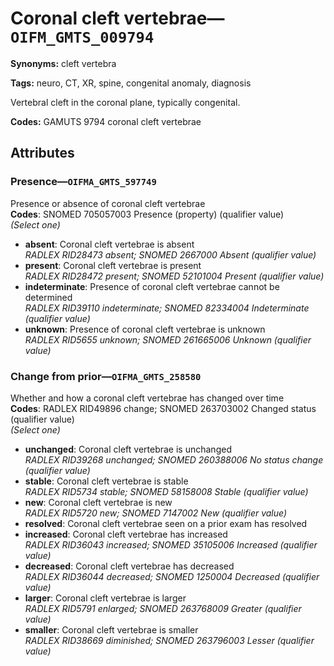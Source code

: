 # Coronal cleft vertebrae—`OIFM_GMTS_009794`

**Synonyms:** cleft vertebra

**Tags:** neuro, CT, XR, spine, congenital anomaly, diagnosis

Vertebral cleft in the coronal plane, typically congenital.

**Codes:** GAMUTS 9794 coronal cleft vertebrae

## Attributes

### Presence—`OIFMA_GMTS_597749`

Presence or absence of coronal cleft vertebrae  
**Codes**: SNOMED 705057003 Presence (property) (qualifier value)  
*(Select one)*

- **absent**: Coronal cleft vertebrae is absent  
_RADLEX RID28473 absent; SNOMED 2667000 Absent (qualifier value)_
- **present**: Coronal cleft vertebrae is present  
_RADLEX RID28472 present; SNOMED 52101004 Present (qualifier value)_
- **indeterminate**: Presence of coronal cleft vertebrae cannot be determined  
_RADLEX RID39110 indeterminate; SNOMED 82334004 Indeterminate (qualifier value)_
- **unknown**: Presence of coronal cleft vertebrae is unknown  
_RADLEX RID5655 unknown; SNOMED 261665006 Unknown (qualifier value)_

### Change from prior—`OIFMA_GMTS_258580`

Whether and how a coronal cleft vertebrae has changed over time  
**Codes**: RADLEX RID49896 change; SNOMED 263703002 Changed status (qualifier value)  
*(Select one)*

- **unchanged**: Coronal cleft vertebrae is unchanged  
_RADLEX RID39268 unchanged; SNOMED 260388006 No status change (qualifier value)_
- **stable**: Coronal cleft vertebrae is stable  
_RADLEX RID5734 stable; SNOMED 58158008 Stable (qualifier value)_
- **new**: Coronal cleft vertebrae is new  
_RADLEX RID5720 new; SNOMED 7147002 New (qualifier value)_
- **resolved**: Coronal cleft vertebrae seen on a prior exam has resolved  
- **increased**: Coronal cleft vertebrae has increased  
_RADLEX RID36043 increased; SNOMED 35105006 Increased (qualifier value)_
- **decreased**: Coronal cleft vertebrae has decreased  
_RADLEX RID36044 decreased; SNOMED 1250004 Decreased (qualifier value)_
- **larger**: Coronal cleft vertebrae is larger  
_RADLEX RID5791 enlarged; SNOMED 263768009 Greater (qualifier value)_
- **smaller**: Coronal cleft vertebrae is smaller  
_RADLEX RID38669 diminished; SNOMED 263796003 Lesser (qualifier value)_